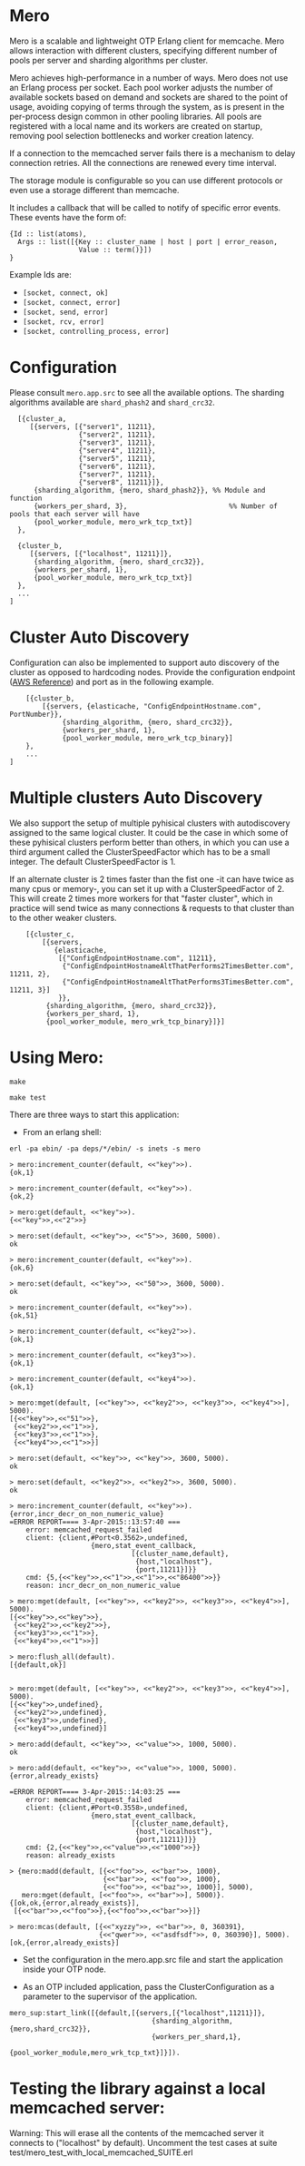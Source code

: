 Mero
========

Mero is a scalable and lightweight OTP Erlang client for memcache. Mero allows
interaction with different clusters, specifying different number of pools per
server and sharding algorithms per cluster.

Mero achieves high-performance in a number of ways. Mero does not use an Erlang
process per socket. Each pool worker adjusts the number of available sockets
based on demand and sockets are shared to the point of usage, avoiding copying
of terms through the system, as is present in the per-process design common in
other pooling libraries. All pools are registered with a local name and its
workers are created on startup, removing pool selection bottlenecks and worker
creation latency.

If a connection to the memcached server fails there is a mechanism to delay
connection retries. All the connections are renewed every time interval.

The storage module is configurable so you can use different protocols or even
use a storage different than memcache.

It includes a callback that will be called to notify of specific error events.
These events have the form of:

```
{Id :: list(atoms),
  Args :: list([{Key :: cluster_name | host | port | error_reason,
                 Value :: term()}])
}
```

Example Ids are:

 - `[socket, connect, ok]`
 - `[socket, connect, error]`
 - `[socket, send, error]`
 - `[socket, rcv, error]`
 - `[socket, controlling_process, error]`

Configuration
=============

Please consult `mero.app.src` to see all the available options. The sharding
algorithms available are `shard_phash2` and `shard_crc32`.

```
  [{cluster_a,
     [{servers, [{"server1", 11211},
                 {"server2", 11211},
                 {"server3", 11211},
                 {"server4", 11211},
                 {"server5", 11211},
                 {"server6", 11211},
                 {"server7", 11211},
                 {"server8", 11211}]},
      {sharding_algorithm, {mero, shard_phash2}}, %% Module and function
      {workers_per_shard, 3},                         %% Number of pools that each server will have
      {pool_worker_module, mero_wrk_tcp_txt}]
  },

  {cluster_b,
     [{servers, [{"localhost", 11211}]},
      {sharding_algorithm, {mero, shard_crc32}},
      {workers_per_shard, 1},
      {pool_worker_module, mero_wrk_tcp_txt}]
  },
  ...
]

```

Cluster Auto Discovery
======================

Configuration can also be implemented to support auto discovery of the cluster as opposed to hardcoding nodes.
Provide the configuration endpoint ([AWS Reference](http://docs.aws.amazon.com/AmazonElastiCache/latest/UserGuide/AutoDiscovery.html)) and port as in the following example.

```
    [{cluster_b,
        [{servers, {elasticache, "ConfigEndpointHostname.com", PortNumber}},
             {sharding_algorithm, {mero, shard_crc32}},
             {workers_per_shard, 1},
             {pool_worker_module, mero_wrk_tcp_binary}]
    },
    ...
]

```
Multiple clusters Auto Discovery
===============================

We also support the setup of multiple pyhisical clusters with autodiscovery assigned to the same logical cluster.
It could be the case in which some of these pyhisical clusters perform better than others, in which you can use a
third argument called the ClusterSpeedFactor which has to be a small integer. The default ClusterSpeedFactor is 1.

If an alternate cluster is 2 times faster than the fist one -it can have twice as many cpus or memory-, you can set it up
with a ClusterSpeedFactor of 2. This will create 2 times more workers for that "faster cluster", which in practice will
send twice as many connections & requests to that cluster than to the other weaker clusters.

```
    [{cluster_c,
        [{servers,
           {elasticache,
            [{"ConfigEndpointHostname.com", 11211},
             {"ConfigEndpointHostnameAltThatPerforms2TimesBetter.com", 11211, 2},
             {"ConfigEndpointHostnameAltThatPerforms3TimesBetter.com", 11211, 3}]
            }},
         {sharding_algorithm, {mero, shard_crc32}},
         {workers_per_shard, 1},
         {pool_worker_module, mero_wrk_tcp_binary}]}]
```


Using Mero:
===============

```
make

make test

```

There are three ways to start this application:

 - From an erlang shell:
```
erl -pa ebin/ -pa deps/*/ebin/ -s inets -s mero

> mero:increment_counter(default, <<"key">>).
{ok,1}

> mero:increment_counter(default, <<"key">>).
{ok,2}

> mero:get(default, <<"key">>).
{<<"key">>,<<"2">>}

> mero:set(default, <<"key">>, <<"5">>, 3600, 5000).
ok

> mero:increment_counter(default, <<"key">>).
{ok,6}

> mero:set(default, <<"key">>, <<"50">>, 3600, 5000).
ok

> mero:increment_counter(default, <<"key">>).
{ok,51}

> mero:increment_counter(default, <<"key2">>).
{ok,1}

> mero:increment_counter(default, <<"key3">>).
{ok,1}

> mero:increment_counter(default, <<"key4">>).
{ok,1}

> mero:mget(default, [<<"key">>, <<"key2">>, <<"key3">>, <<"key4">>], 5000).
[{<<"key">>,<<"51">>},
 {<<"key2">>,<<"1">>},
 {<<"key3">>,<<"1">>},
 {<<"key4">>,<<"1">>}]

> mero:set(default, <<"key">>, <<"key">>, 3600, 5000).
ok

> mero:set(default, <<"key2">>, <<"key2">>, 3600, 5000).
ok

> mero:increment_counter(default, <<"key">>).
{error,incr_decr_on_non_numeric_value}
=ERROR REPORT==== 3-Apr-2015::13:57:40 ===
    error: memcached_request_failed
    client: {client,#Port<0.3562>,undefined,
                    {mero,stat_event_callback,
                              [{cluster_name,default},
                               {host,"localhost"},
                               {port,11211}]}}
    cmd: {5,{<<"key">>,<<"1">>,<<"1">>,<<"86400">>}}
    reason: incr_decr_on_non_numeric_value

> mero:mget(default, [<<"key">>, <<"key2">>, <<"key3">>, <<"key4">>], 5000).
[{<<"key">>,<<"key">>},
 {<<"key2">>,<<"key2">>},
 {<<"key3">>,<<"1">>},
 {<<"key4">>,<<"1">>}]

> mero:flush_all(default).
[{default,ok}]


> mero:mget(default, [<<"key">>, <<"key2">>, <<"key3">>, <<"key4">>], 5000).
[{<<"key">>,undefined},
 {<<"key2">>,undefined},
 {<<"key3">>,undefined},
 {<<"key4">>,undefined}]

> mero:add(default, <<"key">>, <<"value">>, 1000, 5000).
ok

> mero:add(default, <<"key">>, <<"value">>, 1000, 5000).
{error,already_exists}

=ERROR REPORT==== 3-Apr-2015::14:03:25 ===
    error: memcached_request_failed
    client: {client,#Port<0.3558>,undefined,
                    {mero,stat_event_callback,
                              [{cluster_name,default},
                               {host,"localhost"},
                               {port,11211}]}}
    cmd: {2,{<<"key">>,<<"value">>,<<"1000">>}}
    reason: already_exists

> {mero:madd(default, [{<<"foo">>, <<"bar">>, 1000},
                       {<<"bar">>, <<"foo">>, 1000},
                       {<<"foo">>, <<"baz">>, 1000}], 5000),
   mero:mget(default, [<<"foo">>, <<"bar">>], 5000)}.
{[ok,ok,{error,already_exists}],
 [{<<"bar">>,<<"foo">>},{<<"foo">>,<<"bar">>}]}

> mero:mcas(default, [{<<"xyzzy">>, <<"bar">>, 0, 360391},
                      {<<"qwer">>, <<"asdfsdf">>, 0, 360390}], 5000).
[ok,{error,already_exists}]
```


 - Set the configuration in the mero.app.src file and start the application inside your
OTP node.


 - As an OTP included application, pass the ClusterConfiguration as a parameter to the
supervisor of the application.

```
mero_sup:start_link([{default,[{servers,[{"localhost",11211}]},
                                   {sharding_algorithm,{mero,shard_crc32}},
                                   {workers_per_shard,1},
                                   {pool_worker_module,mero_wrk_tcp_txt}]}]).

```

Testing the library against a local memcached server:
=====================================================

Warning: This will erase all the contents of the memcached server it connects to ("localhost" by default).
Uncomment the test cases at suite test/mero_test_with_local_memcached_SUITE.erl

